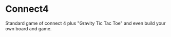 # Connect4
Standard game of connect 4 plus "Gravity Tic Tac Toe" and even build your own board and game.
